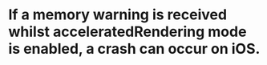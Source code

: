 # If a memory warning is received whilst acceleratedRendering mode is enabled, a crash can occur on iOS.
